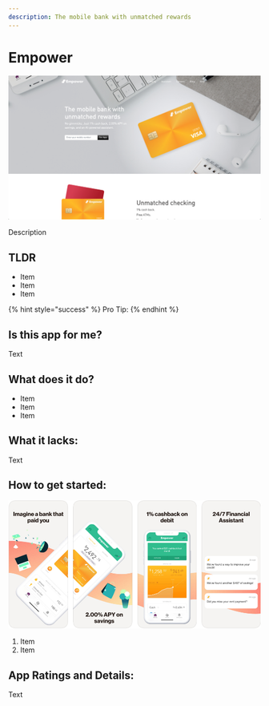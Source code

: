 ```yaml
---
description: The mobile bank with unmatched rewards
---
```


# Empower

![Empower Website](../.gitbook/assets/empower-web.png)

Description

## TLDR

* Item
* Item
* Item

{% hint style="success" %}
Pro Tip:
{% endhint %}

## Is this app for me?

Text

## What does it do?

* Item
* Item
* Item

## What it lacks:

Text

## How to get started:

![Empower App](../.gitbook/assets/empower-app.png)

1. Item
2. Item

## App Ratings and Details:

Text

